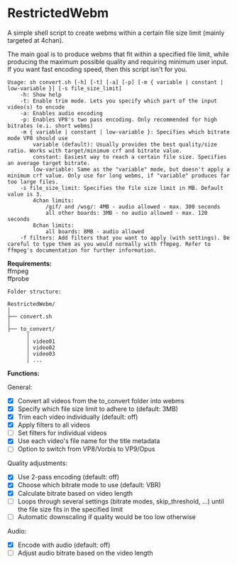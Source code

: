 # RestrictedWebm
A simple shell script to create webms within a certain file size limit (mainly targeted at 4chan).

The main goal is to produce webms that fit within a specified file limit, while producing the maximum possible quality and requiring minimum user input. If you want fast encoding speed, then this script isn't for you.

```
Usage: sh convert.sh [-h] [-t] [-a] [-p] [-m { variable | constant | low-variable }] [-s file_size_limit]
	-h: Show help
	-t: Enable trim mode. Lets you specify which part of the input video(s) to encode
	-a: Enables audio encoding
	-p: Enables VP8's two pass encoding. Only recommended for high bitrates (e.i. short webms)
	-m { variable | constant | low-variable }: Specifies which bitrate mode VP8 should use
		variable (default): Usually provides the best quality/size ratio. Works with target/minimum crf and bitrate value.
		constant: Easiest way to reach a certain file size. Specifies an average target bitrate.
		low-variable: Same as the "variable" mode, but doesn't apply a minimum crf value. Only use for long webms, if "variable" produces far too large files.
	-s file_size_limit: Specifies the file size limit in MB. Default value is 3.
		4chan limits:
			/gif/ and /wsg/: 4MB - audio allowed - max. 300 seconds
			all other boards: 3MB - no audio allowed - max. 120 seconds
		8chan limits:
			all boards: 8MB - audio allowed
	-f filters: Add filters that you want to apply (with settings). Be careful to type them as you would normally with ffmpeg. Refer to ffmpeg's documentation for further information.

```

**Requirements:**  
ffmpeg  
ffprobe
```
Folder structure:

RestrictedWebm/
│
├── convert.sh
│
├── to_convert/
      │ 
      │ video01
      │ video02
      │ video03
      │ ...

```

**Functions:**

General:  
- [x] Convert all videos from the to_convert folder into webms  
- [x] Specify which file size limit to adhere to (default: 3MB)  
- [x] Trim each video individually (default: off)  
- [x] Apply filters to all videos  
- [ ] Set filters for individual videos
- [x] Use each video's file name for the title metadata  
- [ ] Option to switch from VP8/Vorbis to VP9/Opus  

Quality adjustments:  
- [x] Use 2-pass encoding (default: off)  
- [x] Choose which bitrate mode to use (default: VBR)  
- [x] Calculate bitrate based on video length  
- [ ] Loops through several settings (bitrate modes, skip_threshold, ...) until the file size fits in the specified limit  
- [ ] Automatic downscaling if quality would be too low otherwise  

Audio:  
- [x] Encode with audio (default: off)  
- [ ] Adjust audio bitrate based on the video length  